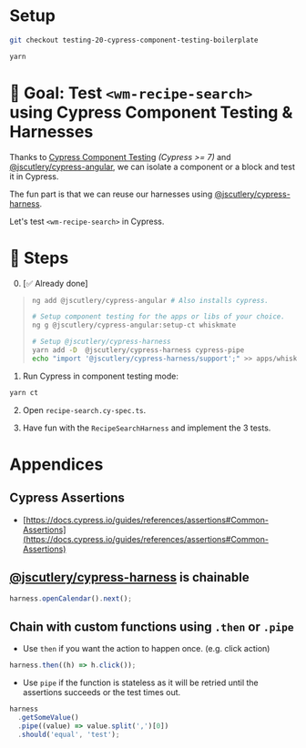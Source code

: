 # Setup

```sh
git checkout testing-20-cypress-component-testing-boilerplate

yarn
```

# 🎯 Goal: Test `<wm-recipe-search>` using Cypress Component Testing & Harnesses

Thanks to [Cypress Component Testing](https://docs.cypress.io/guides/component-testing/introduction) _(Cypress >= 7)_ and [@jscutlery/cypress-angular](https://github.com/jscutlery/test-utils/tree/main/packages/cypress-angular), we can isolate a component or a block and test it in Cypress.

The fun part is that we can reuse our harnesses using [@jscutlery/cypress-harness](https://github.com/jscutlery/test-utils/tree/main/packages/cypress-harness).

Let's test `<wm-recipe-search>` in Cypress.

# 📝 Steps

0. [✅ Already done]

> ```sh
> ng add @jscutlery/cypress-angular # Also installs cypress.
>
> # Setup component testing for the apps or libs of your choice.
> ng g @jscutlery/cypress-angular:setup-ct whiskmate
>
> # Setup @jscutlery/cypress-harness
> yarn add -D  @jscutlery/cypress-harness cypress-pipe
> echo "import '@jscutlery/cypress-harness/support';" >> apps/whiskmate/cypress/support/index.ts
> ```

1. Run Cypress in component testing mode:

```sh
yarn ct
```

2. Open `recipe-search.cy-spec.ts`.

3. Have fun with the `RecipeSearchHarness` and implement the 3 tests.

# Appendices

## Cypress Assertions

- [https://docs.cypress.io/guides/references/assertions#Common-Assertions](https://docs.cypress.io/guides/references/assertions#Common-Assertions)

## [@jscutlery/cypress-harness](https://github.com/jscutlery/test-utils/tree/main/packages/cypress-harness) is chainable

```ts
harness.openCalendar().next();
```

## Chain with custom functions using `.then` or `.pipe`

- Use `then` if you want the action to happen once. (e.g. click action)

```ts
harness.then((h) => h.click());
```

- Use `pipe` if the function is stateless as it will be retried until the assertions succeeds or the test times out.

```ts
harness
  .getSomeValue()
  .pipe((value) => value.split(',')[0])
  .should('equal', 'test');
```
